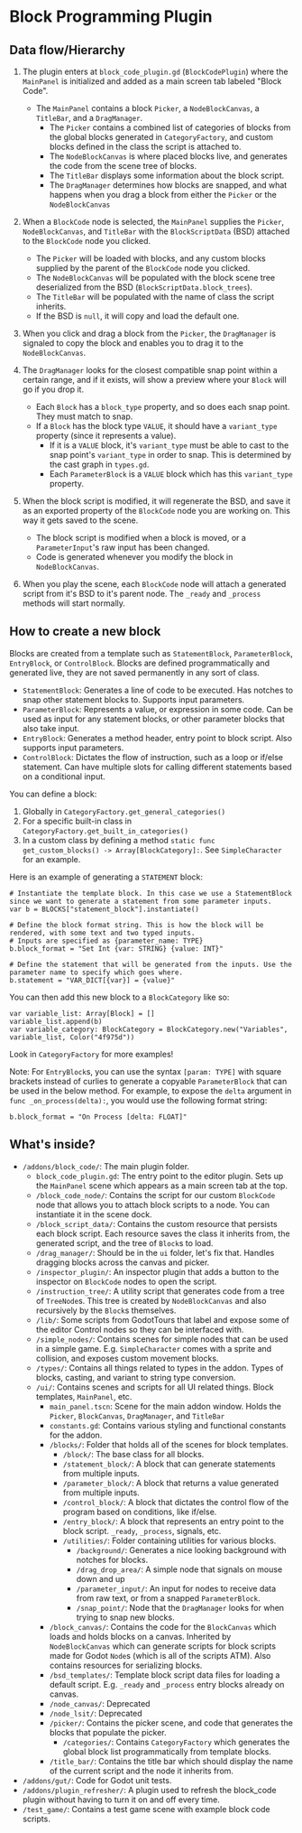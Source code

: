 # Block Programming Plugin

## Data flow/Hierarchy

1. The plugin enters at `block_code_plugin.gd` (`BlockCodePlugin`) where the `MainPanel` is initialized and added as a main screen tab labeled "Block Code".
	* The `MainPanel` contains a block `Picker`, a `NodeBlockCanvas`, a `TitleBar`, and a `DragManager`.
		* The `Picker` contains a combined list of categories of blocks from the global blocks generated in `CategoryFactory`, and custom blocks defined in the class the script is attached to.
		* The `NodeBlockCanvas` is where placed blocks live, and generates the code from the scene tree of blocks.
		* The `TitleBar` displays some information about the block script.
		* The `DragManager` determines how blocks are snapped, and what happens when you drag a block from either the `Picker` or the `NodeBlockCanvas`

2. When a `BlockCode` node is selected, the `MainPanel` supplies the `Picker`, `NodeBlockCanvas`, and `TitleBar` with the `BlockScriptData` (BSD) attached to the `BlockCode` node you clicked.
	* The `Picker` will be loaded with blocks, and any custom blocks supplied by the parent of the `BlockCode` node you clicked.
	* The `NodeBlockCanvas` will be populated with the block scene tree deserialized from the BSD (`BlockScriptData.block_trees`).
	* The `TitleBar` will be populated with the name of class the script inherits.
	* If the BSD is `null`, it will copy and load the default one.

3. When you click and drag a block from the `Picker`, the `DragManager` is signaled to copy the block and enables you to drag it to the `NodeBlockCanvas`.

4. The `DragManager` looks for the closest compatible snap point within a certain range, and if it exists, will show a preview where your `Block` will go if you drop it.
	* Each `Block` has a `block_type` property, and so does each snap point. They must match to snap.
	* If a `Block` has the block type `VALUE`, it should have a `variant_type` property (since it represents a value).
		* If it is a `VALUE` block, it's `variant_type` must be able to cast to the snap point's `variant_type` in order to snap. This is determined by the cast graph in `types.gd`.
		* Each `ParameterBlock` is a `VALUE` block which has this `variant_type` property.

5. When the block script is modified, it will regenerate the BSD, and save it as an exported property of the `BlockCode` node you are working on. This way it gets saved to the scene.
	* The block script is modified when a block is moved, or a `ParameterInput`'s raw input has been changed.
	* Code is generated whenever you modify the block in `NodeBlockCanvas`.

6. When you play the scene, each `BlockCode` node will attach a generated script from it's BSD to it's parent node. The `_ready` and `_process` methods will start normally.

## How to create a new block

Blocks are created from a template such as `StatementBlock`, `ParameterBlock`, `EntryBlock`, or `ControlBlock`. Blocks are defined programmatically and generated live, they are not saved permanently in any sort of class.
* `StatementBlock`: Generates a line of code to be executed. Has notches to snap other statement blocks to. Supports input parameters.
* `ParameterBlock`: Represents a value, or expression in some code. Can be used as input for any statement blocks, or other parameter blocks that also take input.
* `EntryBlock`: Generates a method header, entry point to block script. Also supports input parameters.
* `ControlBlock`: Dictates the flow of instruction, such as a loop or if/else statement. Can have multiple slots for calling different statements based on a conditional input.

You can define a block:
1. Globally in `CategoryFactory.get_general_categories()`
2. For a specific built-in class in `CategoryFactory.get_built_in_categories()`
3. In a custom class by defining a method `static func get_custom_blocks() -> Array[BlockCategory]:`. See `SimpleCharacter` for an example.

Here is an example of generating a `STATEMENT` block:
```
# Instantiate the template block. In this case we use a StatementBlock since we want to generate a statement from some parameter inputs.
var b = BLOCKS["statement_block"].instantiate()

# Define the block format string. This is how the block will be rendered, with some text and two typed inputs.
# Inputs are specified as {parameter_name: TYPE}
b.block_format = "Set Int {var: STRING} {value: INT}"

# Define the statement that will be generated from the inputs. Use the parameter name to specify which goes where.
b.statement = "VAR_DICT[{var}] = {value}"
```
You can then add this new block to a `BlockCategory` like so:
```
var variable_list: Array[Block] = []
variable_list.append(b)
var variable_category: BlockCategory = BlockCategory.new("Variables", variable_list, Color("4f975d"))
```
Look in `CategoryFactory` for more examples!

Note: For `EntryBlock`s, you can use the syntax `[param: TYPE]` with square brackets instead of curlies to generate a copyable `ParameterBlock` that can be used in the below method.
For example, to expose the `delta` argument in `func _on_process(delta):`, you would use the following format string:
```
b.block_format = "On Process [delta: FLOAT]"
```

## What's inside?

* `/addons/block_code/`: The main plugin folder.
	* `block_code_plugin.gd`: The entry point to the editor plugin. Sets up the `MainPanel` scene which appears as a main screen tab at the top.
	* `/block_code_node/`: Contains the script for our custom `BlockCode` node that allows you to attach block scripts to a node. You can instantiate it in the scene dock.
	* `/block_script_data/`: Contains the custom resource that persists each block script. Each resource saves the class it inherits from, the generated script, and the tree of `Block`s to load.
	* `/drag_manager/`: Should be in the `ui` folder, let's fix that. Handles dragging blocks across the canvas and picker.
	* `/inspector_plugin/`: An inspector plugin that adds a button to the inspector on `BlockCode` nodes to open the script.
	* `/instruction_tree/`: A utility script that generates code from a tree of `TreeNode`s. This tree is created by `NodeBlockCanvas` and also recursively by the `Block`s themselves.
	* `/lib/`: Some scripts from GodotTours that label and expose some of the editor Control nodes so they can be interfaced with.
	* `/simple_nodes/`: Contains scenes for simple nodes that can be used in a simple game. E.g. `SimpleCharacter` comes with a sprite and collision, and exposes custom movement blocks.
	* `/types/`: Contains all things related to types in the addon. Types of blocks, casting, and variant to string type conversion.
	* `/ui/`: Contains scenes and scripts for all UI related things. Block templates, `MainPanel`, etc.
		* `main_panel.tscn`: Scene for the main addon window. Holds the `Picker`, `BlockCanvas`, `DragManager`, and `TitleBar`
		* `constants.gd`: Contains various styling and functional constants for the addon.
		* `/blocks/`: Folder that holds all of the scenes for block templates.
			* `/block/`: The base class for all blocks.
			* `/statement_block/`: A block that can generate statements from multiple inputs.
			* `/parameter_block/`: A block that returns a value generated from multiple inputs.
			* `/control_block/`: A block that dictates the control flow of the program based on conditions, like if/else.
			* `/entry_block/`: A block that represents an entry point to the block script. `_ready`, `_process`, signals, etc.
			* `/utilities/`: Folder containing utilities for various blocks.
				* `/background/`: Generates a nice looking background with notches for blocks.
				* `/drag_drop_area/`: A simple node that signals on mouse down and up
				* `/parameter_input/`: An input for nodes to receive data from raw text, or from a snapped `ParameterBlock`.
				* `/snap_point/`: Node that the `DragManager` looks for when trying to snap new blocks.
		* `/block_canvas/`: Contains the code for the `BlockCanvas` which loads and holds blocks on a canvas. Inherited by `NodeBlockCanvas` which can generate scripts for block scripts made for Godot `Node`s (which is all of the scripts ATM). Also contains resources for serializing blocks.
		* `/bsd_templates/`: Template block script data files for loading a default script. E.g. `_ready` and `_process` entry blocks already on canvas.
		* `/node_canvas/`: Deprecated
		* `/node_lsit/`: Deprecated
		* `/picker/`: Contains the picker scene, and code that generates the blocks that populate the picker.
			* `/categories/`: Contains `CategoryFactory` which generates the global block list programmatically from template blocks.
		* `/title_bar/`: Contains the title bar which should display the name of the current script and the node it inherits from.
* `/addons/gut/`: Code for Godot unit tests.
* `/addons/plugin_refresher/`: A plugin used to refresh the block_code plugin without having to turn it on and off every time.
* `/test_game/`: Contains a test game scene with example block code scripts.


